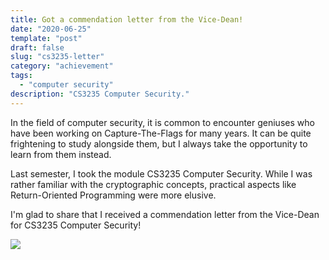 ```yaml
---
title: Got a commendation letter from the Vice-Dean!
date: "2020-06-25"
template: "post"
draft: false
slug: "cs3235-letter"
category: "achievement"
tags:
  - "computer security"
description: "CS3235 Computer Security."
---
```


In the field of computer security, it is common to encounter geniuses who have been working on Capture-The-Flags for many years. It can be quite frightening to study alongside them, but I always take the opportunity to learn from them instead.

Last semester, I took the module CS3235 Computer Security. While I was rather familiar with the cryptographic concepts, practical aspects like Return-Oriented Programming were more elusive. 

I'm glad to share that I received a commendation letter from the Vice-Dean for CS3235 Computer Security!

![](/media/cs3235-letter-blank.png)
